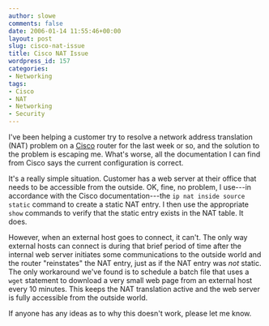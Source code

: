 ```yaml
---
author: slowe
comments: false
date: 2006-01-14 11:55:46+00:00
layout: post
slug: cisco-nat-issue
title: Cisco NAT Issue
wordpress_id: 157
categories:
- Networking
tags:
- Cisco
- NAT
- Networking
- Security
---
```


I've been helping a customer try to resolve a network address translation (NAT) problem on a [Cisco](http://www.cisco.com/) router for the last week or so, and the solution to the problem is escaping me. What's worse, all the documentation I can find from Cisco says the current configuration is correct.

It's a really simple situation. Customer has a web server at their office that needs to be accessible from the outside. OK, fine, no problem, I use---in accordance with the Cisco documentation---the `ip nat inside source static` command to create a static NAT entry. I then use the appropriate `show` commands to verify that the static entry exists in the NAT table. It does.

However, when an external host goes to connect, it can't. The only way external hosts can connect is during that brief period of time after the internal web server initiates some communications to the outside world and the router "reinstates" the NAT entry, just as if the NAT entry was _not_ static. The only workaround we've found is to schedule a batch file that uses a `wget` statement to download a very small web page from an external host every 10 minutes. This keeps the NAT translation active and the web server is fully accessible from the outside world.

If anyone has any ideas as to why this doesn't work, please let me know.
